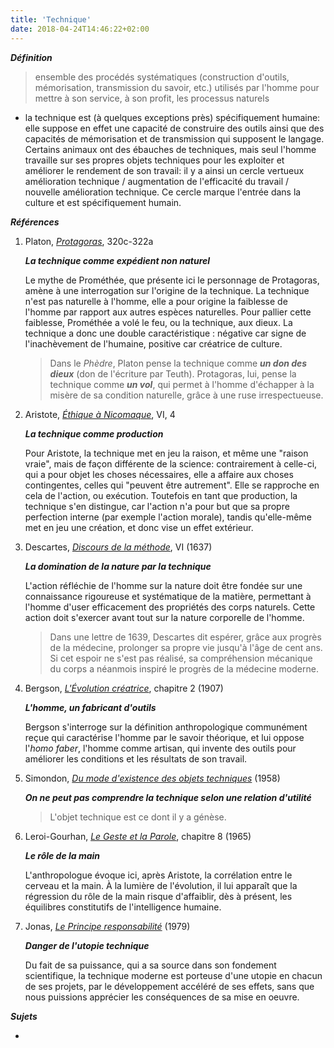 ```yaml
---
title: 'Technique'
date: 2018-04-24T14:46:22+02:00
---
```


***Définition*** 

> ensemble des procédés systématiques
> (construction d'outils, mémorisation, transmission du savoir, etc.)
> utilisés par l'homme pour mettre à son service, à son profit, les processus naturels

- la technique est (à quelques exceptions près) spécifiquement humaine: elle
  suppose en effet une capacité de construire des outils ainsi que des capacités
  de mémorisation et de transmission qui supposent le langage. Certains animaux ont
  des ébauches de techniques, mais seul l'homme travaille sur ses propres objets
  techniques pour les exploiter et améliorer le rendement de son travail: il y a ainsi
  un cercle vertueux amélioration technique / augmentation de l'efficacité du travail /
  nouvelle amélioration technique. Ce cercle marque l'entrée dans la culture et est
  spécifiquement humain.

***Références***

1. Platon, <u>*Protagoras*</u>, 320c-322a

	***La technique comme expédient non naturel***

	Le mythe de Prométhée, que présente ici le personnage de Protagoras, amène
	à une interrogation sur l'origine de la technique. La technique n'est pas
	naturelle à l'homme, elle a pour origine la faiblesse de l'homme par rapport
	aux autres espèces naturelles. Pour pallier cette faiblesse, Prométhée a volé
	le feu, ou la technique, aux dieux. La technique a donc une double caractéristique :
	négative car signe de l'inachèvement de l'humaine, positive car créatrice
	de culture.

	> Dans le *Phèdre*, Platon pense la technique comme ***un don des dieux*** (don de l'écriture par Teuth).
	> Protagoras, lui, pense la technique comme ***un vol***, qui permet à l'homme d'échapper
	> à la misère de sa condition naturelle, grâce à une ruse irrespectueuse.

1. Aristote, <u>*Éthique à Nicomaque*</u>, VI, 4

	***La technique comme production***

	Pour Aristote, la technique met en jeu la raison, et même une "raison vraie", mais de façon
	différente de la science: contrairement à celle-ci, qui a pour objet les choses nécessaires,
	elle a affaire aux choses contingentes, celles qui "peuvent être autrement". Elle se rapproche
	en cela de l'action, ou exécution. Toutefois en tant que production, la technique s'en distingue,
	car l'action n'a pour but que sa propre perfection interne (par exemple l'action morale), tandis
	qu'elle-même met en jeu une création, et donc vise un effet extérieur.

1. Descartes, <u>*Discours de la méthode*</u>, VI (1637)

	***La domination de la nature par la technique***

	L'action réfléchie de l'homme sur la nature doit être fondée sur une connaissance rigoureuse
	et systématique de la matière, permettant à l'homme d'user efficacement des propriétés
	des corps naturels. Cette action doit s'exercer avant tout sur la nature corporelle de l'homme.

	> Dans une lettre de 1639, Descartes dit espérer, grâce aux progrès de la médecine,
	> prolonger sa propre vie jusqu'à l'âge de cent ans. Si cet espoir ne s'est pas réalisé,
	> sa compréhension mécanique du corps a néanmois inspiré le progrès de la médecine moderne.

1. Bergson, <u>*L'Évolution créatrice*</u>, chapitre 2 (1907)

	***L'homme, un fabricant d'outils***

	Bergson s'interroge sur la définition anthropologique communément reçue qui caractérise
	l'homme par le savoir théorique, et lui oppose l'*homo faber*, l'homme comme artisan,
	qui invente des outils pour améliorer les conditions et les résultats de son travail.

1. Simondon, <u>*Du mode d'existence des objets techniques*</u> (1958)

	***On ne peut pas comprendre la technique selon une relation d'utilité***

	> L'objet technique est ce dont il y a génèse.

1. Leroi-Gourhan, <u>*Le Geste et la Parole*</u>, chapitre 8 (1965)

	***Le rôle de la main***

	L'anthropologue évoque ici, après Aristote, la corrélation entre le cerveau et la main.
	À la lumière de l'évolution, il lui apparaît que la régression du rôle de la main risque
	d'affaiblir, dès à présent, les équilibres constitutifs de l'intelligence humaine.

1. Jonas, <u>*Le Principe responsabilité*</u> (1979)

	***Danger de l'utopie technique***

	Du fait de sa puissance, qui a sa source dans son fondement scientifique, la technique
	moderne est porteuse d'une utopie en chacun de ses projets, par le développement accéléré
	de ses effets, sans que nous puissions apprécier les conséquences de sa mise en oeuvre.


***Sujets***

- 
